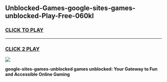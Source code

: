 
## Unblocked-Games-google-sites-games-unblocked-Play-Free-060kl
<h3>
<a href="https://premium76.site?title=google-sites-games-unblocked&ref=10A">CLICK TO PLAY</a></h3>
<hr>

<h3>
<a href="https://premium76.site?title=google-sites-games-unblocked&ref=10A">CLICK 2 PLAY</a>
  
</h3>

<a href="https://premium76.site?title=google-sites-games-unblocked&ref=10A"><img src="https://clearcache.store/games.png"></a>


**google-sites-games-unblocked games unblocked: Your Gateway to Fun and Accessible Online Gaming**
